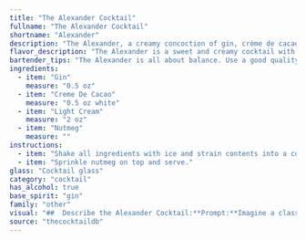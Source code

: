 ```yaml
---
title: "The Alexander Cocktail"
fullname: "The Alexander Cocktail"
shortname: "Alexander"
description: "The Alexander, a creamy concoction of gin, crème de cacao, light cream, and nutmeg, belongs to the classic **crème de cacao** cocktail family. This elegant drink, born in the late 19th century, is believed to have originated in New York City, possibly at the famous Knickerbocker Hotel. "
flavor_description: "The Alexander is a sweet and creamy cocktail with a delicate balance of flavors. The gin provides a subtle, juniper-forward base, while the crème de cacao adds rich chocolate notes. Light cream contributes a smooth, velvety texture and a hint of dairy sweetness. A sprinkle of nutmeg adds warmth and complexity, rounding out the profile with a comforting spice. "
bartender_tips: "The Alexander is all about balance. Use a good quality creme de cacao, and don't skimp on the cream! Shake vigorously with ice to chill and emulsify.  A fine layer of nutmeg on top adds aroma and elegance. Don't over-shake, you want it smooth, not frothy.  Serve chilled in a coupe or martini glass. "
ingredients:
  - item: "Gin"
    measure: "0.5 oz"
  - item: "Creme De Cacao"
    measure: "0.5 oz white"
  - item: "Light Cream"
    measure: "2 oz"
  - item: "Nutmeg"
    measure: ""
instructions:
  - item: "Shake all ingredients with ice and strain contents into a cocktail glass."
  - item: "Sprinkle nutmeg on top and serve."
glass: "Cocktail glass"
category: "cocktail"
has_alcohol: true
base_spirit: "gin"
family: "other"
visual: "##  Describe the Alexander Cocktail:**Prompt:**Imagine a classic Alexander cocktail. It's a rich and creamy drink, served in a chilled coupe glass. The liquid is a deep, velvety brown, almost like melted chocolate. A swirl of cream gently sits atop the surface, creating a beautiful contrast with the dark brown beneath.  A delicate dusting of freshly grated nutmeg rests on the cream, adding a touch of warmth and spice to the visual. The entire presentation evokes an elegant, old-fashioned feel, with a hint of decadence and sophistication.  **Details to emphasize:*** **Color:** Deep brown with a hint of richness* **Texture:** Creamy, smooth, possibly with a slight swirl of cream* **Garnish:**  A dusting of nutmeg on the cream* **Glassware:** Chilled coupe glass* **Overall feel:** Elegant, sophisticated, slightly decadent "
source: "thecocktaildb"
---
```


